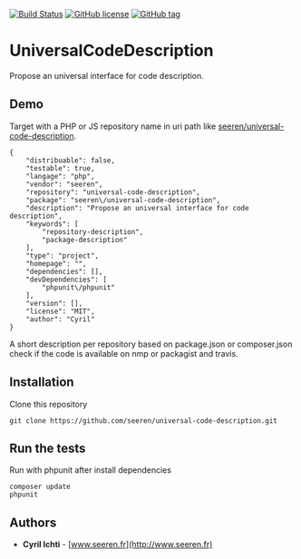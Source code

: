 [![Build Status](https://travis-ci.org/seeren/universal-code-description.svg?branch=master)](https://travis-ci.org/seeren/universal-code-description) [![GitHub license](https://img.shields.io/badge/license-MIT-orange.svg)](https://raw.githubusercontent.com/seeren/view/master/LICENSE) [![GitHub tag](https://img.shields.io/github/tag/seeren/universal-code-description.svg)](https://github.com/seeren/universal-code-description/releases)

# UniversalCodeDescription
Propose an universal interface for code description.

## Demo
Target with a PHP or JS  repository name in uri path like  [seeren/universal-code-description](http://universal-code-description.alwaysdata.net/seeren/universal-code-description).
```
{
    "distribuable": false,
    "testable": true,
    "langage": "php",
    "vendor": "seeren",
    "repository": "universal-code-description",
    "package": "seeren\/universal-code-description",
    "description": "Propose an universal interface for code description",
    "keywords": [
        "repository-description",
        "package-description"
    ],
    "type": "project",
    "homepage": "",
    "dependencies": [],
    "devDependencies": [
        "phpunit\/phpunit"
    ],
    "version": [],
    "license": "MIT",
    "author": "Cyril"
}
```
A short description per repository based on package.json or composer.json check if the code is available on nmp or packagist and travis.

## Installation
Clone this repository
```
git clone https://github.com/seeren/universal-code-description.git
```

## Run the tests
Run with phpunit after install dependencies
```
composer update
phpunit
```

## Authors
* **Cyril Ichti** - [www.seeren.fr](http://www.seeren.fr)